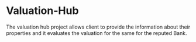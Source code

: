 # Valuation-Hub
  The valuation hub project allows client to provide the information about   their properties and it evaluates the valuation for the same for the reputed Bank. 
